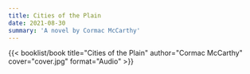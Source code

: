 ```yaml
---
title: Cities of the Plain
date: 2021-08-30
summary: 'A novel by Cormac McCarthy'
---
```


{{< booklist/book
title="Cities of the Plain"
author="Cormac McCarthy"
cover="cover.jpg"
format="Audio" >}}
